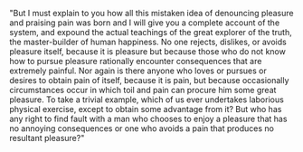 "But I must explain to you how all this mistaken idea of denouncing pleasure and praising pain
was born and I will give you a complete account of the system, and expound the actual 
teachings of the great explorer of the truth, the master-builder of human happiness. 
No one rejects, dislikes, or avoids pleasure itself, because it is pleasure
but because those who do not know how to pursue pleasure rationally encounter consequences 
that are extremely painful. Nor again is there anyone who loves or pursues or desires to obtain pain of itself, 
because it is pain, but because occasionally circumstances occur in which toil and pain can procure him some great pleasure. 
To take a trivial 
example, which of us ever undertakes laborious physical exercise, except to obtain some advantage from it? 
But who has any right to find fault with a man who chooses to enjoy a pleasure that has no annoying consequences
or one who avoids a pain that produces no resultant pleasure?"